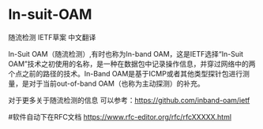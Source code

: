 # In-suit-OAM
随流检测 IETF草案 中文翻译 

In-Suit OAM（随流检测）,有时也称为In-band OAM，这是IETF选择“In-Suit OAM”技术之初使用的名称，是一种在数据包中记录操作信息，并穿过网络中的两个点之前的路径的技术。In-Band OAM是基于ICMP或者其他类型探针包进行测量，是对于当前out-of-band OAM（也称为主动探测）的补充。

对于更多关于随流检测的信息 可以参考：https://github.com/inband-oam/ietf

#软件自动下在RFC文档
https://www.rfc-editor.org/rfc/rfcXXXXX.html


